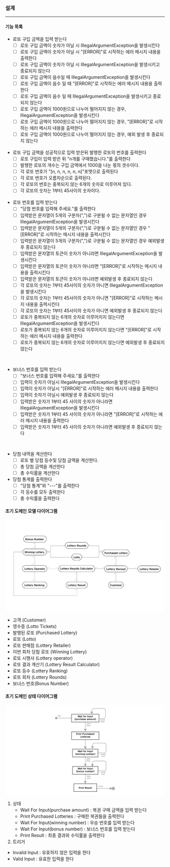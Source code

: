 
### 설계

---
#### 기능 목록 
- 로또 구입 금액을 입력 받는다 
  - [ ] 로또 구입 금액이 숫자가 아닐 시 IllegalArgumentException을 발생시킨다
  - [ ] 로또 구입 금액이 숫자가 아닐 시 "[ERROR]"로 시작하는 에러 메시지 내용을 출력한다
  - [ ] 로또 구입 금액이 숫자가 아닐 시 IllegalArgumentException을 발생시키고 종료되지 않는다
  - [ ] 로또 구입 금액이 음수일 때 IllegalArgumentException을 발생시킨다
  - [ ] 로또 구입 금액이 음수 일 때 "[ERROR]"로 시작하는 에러 메시지 내용을 출력한다
  - [ ] 로또 구입 금액이 음수 일 때 IllegalArgumentException을 발생시키고 종료되지 않는다
  - [ ] 로또 구입 금액이 1000원으로 나누어 떨어지지 않는 경우, IllegalArgumentException을 발생시킨다
  - [ ] 로또 구입 금액이 1000원으로 나누어 떨어지지 않는 경우, "[ERROR]"로 시작하는 에러 메시지 내용을 출력한다
  - [ ] 로또 구입 금액이 1000원으로 나누어 떨어지지 않는 경우, 예외 발생 후 종료되지 않는다
  
  <br/>
- 로또 구입 금액을 성공적으로 입력 받은뒤 발행한 로또의 번호를 출력한다
  - [ ] 로또 구입이 입력 받은 뒤 "n개를 구매했습니다."를 출력한다  
  - [ ] 발행한 로또의 개수는 구입 금액에서 1000을 나눈 몫의 갯수이다.
  - [ ] 각 로또 번호가 "[n, n, n, n, n, n]"포맷으로 출력된다
  - [ ] 각 로또 번호가 오름차순으로 출력된다.
  - [ ] 각 로또의 번호는 중복되지 않는 6개의 숫자로 이루어져 있다.
  - [ ] 각 로또의 숫자는 1부터 45사이의 숫자이다.
  
  <br/>
- 로또 번호를 입력 받는다
  - [ ] "당첨 번호를 입력해 주세요."를 출력한다 
  - [ ] 입력받은 문자열이 5개의 구분자(",")로 구분될 수 없는 문자열인 경우 IllegalArgumentException을 발생시킨다
  - [ ] 입력받은 문자열이 5개의 구분자(",")로 구분될 수 없는 문자열인 경우 "[ERROR]"로 시작하는 메시지 내용을 출력시킨다
  - [ ] 입력받은 문자열이 5개의 구분자(",")로 구분될 수 없는 문자열인 경우 예외발생 후 종료되지 않는다
  - [ ] 입력받은 문자열의 토큰이 숫자가 아니라면 IllegalArgumentException을 발생시킨다
  - [ ] 입력받은 문자열의 토큰이 숫자가 아니라면 "[ERROR]"로 시작하는 메시지 내용을 출력시킨다
  - [ ] 입력받은 문자열의 토큰이 숫자가 아니라면 예외발생 후 종료되지 않는다
  - [ ] 각 로또의 숫자는 1부터 45사이의 숫자가 아니면 IllegalArgumentException을 발생시킨다
  - [ ] 각 로또의 숫자는 1부터 45사이의 숫자가 아니면 "[ERROR]"로 시작하는 메시지 내용을 출력시킨다
  - [ ] 각 로또의 숫자는 1부터 45사이의 숫자가 아니면 예외발생 후 종료되지 않는다
  - [ ] 로또가 중복되지 않는 6개의 숫자로 이루어지지 않는다면 IllegalArgumentException을 발생시킨다
  - [ ] 로또가 중복되지 않는 6개의 숫자로 이루어지지 않는다면 "[ERROR]"로 시작하는 에러 메시지 내용을 출력한다
  - [ ] 로또가 중복되지 않는 6개의 숫자로 이루어지지 않는다면 예외발생 후 종료되지 않는다

<br/>

- 보너스 번호를 입력 받는다
  - [ ] "보너스 번호를 입력해 주세요."를 출력한다 
  - [ ] 입력이 숫자가 아닐시 IllegalArgumentException을 발생시킨다
  - [ ] 입력이 숫자가 아닐시 "[ERROR]"로 시작하는 에러 메시지 내용을 출력한다
  - [ ] 입력이 숫자가 아닐시 예외발생 후 종료되지 않는다
  - [ ] 입력받은 숫자가 1부터 45 사이의 숫자가 아니라면 IllegalArgumentException을 발생시킨다
  - [ ] 입력받은 숫자가 1부터 45 사이의 숫자가 아니라면 "[ERROR]"로 시작하는 에러 메시지 내용을 출력한다
  - [ ] 입력받은 숫자가 1부터 45 사이의 숫자가 아니라면 예외발생 후 종료되지 않는다

<br/>

- 당첨 내역을 계산한다
  - [ ] 로또 별 당첨 등수및 당첨 금액을 계산한다. 
  - [ ] 총 당첨 금액을 계산한다
  - [ ] 총 수익률을 계산한다
  
- 당첨 통계를 출력한다 
  - [ ] "당첨 통계"와 "---"를 출력한다
  - [ ] 각 등수를 모두 출력한다 
  - [ ] 총 수익률을 출력한다 

#### 초기 도메인 모델 다이어그램

![DomainModel](./image/DomainModel.png)

* 고객 (Customer)
* 영수증 (Lotto Tickets)
* 발행된 로또 (Purchased Lottery)
* 로또 (Lotto)
* 로또 판매점 (Lottery Retailer)
* 이번 회차 당첨 로또 (Winning Lottery)
* 로또 시행사 (Lottery operator)
* 로또 결과 계산기 (Lottery Result Calculator)
* 로또 등수 (Lottery Ranking)
* 로또 회차 (Lottery Rounds)
* 보너스 번호(Bonus Number)

#### 초기 도메인 상태 다이어그램 

![DomainStateModel](./image/DomainStateModel.png)

1. 상태 
   * Wait For Input(purchase amount) : 복권 구매 금액을 입력 받는다
   * Print Purchased Lotteries : 구매한 복권들을 출력한다
   * Wait For Input(winning number) : 우승 번호를 입력 받는다
   * Wait For Input(bonus number) : 보너스 번호를 입력 받는다
   * Print Result : 최종 결과와 수익률을 출력한다
2. 트리거
  * Invalid Input : 유효하지 않은 입력을 한다 
  * Valid Input : 유효한 입력을 한다